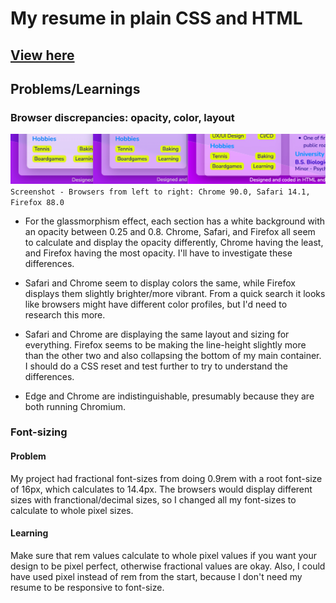 # My resume in plain CSS and HTML

## [View here](https://aarontabuchi.github.io/resume/)

## Problems/Learnings

### Browser discrepancies: opacity, color, layout

![screenshot](./screenshot.png)
`Screenshot - Browsers from left to right: Chrome 90.0, Safari 14.1, Firefox 88.0`

- For the glassmorphism effect, each section has a white background with an opacity between 0.25 and 0.8. Chrome, Safari, and Firefox all seem to calculate and display the opacity differently, Chrome having the least, and Firefox having the most opacity. I'll have to investigate these differences.

- Safari and Chrome seem to display colors the same, while Firefox displays them slightly brighter/more vibrant. From a quick search it looks like browsers might have different color profiles, but I'd need to research this more.

- Safari and Chrome are displaying the same layout and sizing for everything. Firefox seems to be making the line-height slightly more than the other two and also collapsing the bottom of my main container. I should do a CSS reset and test further to try to understand the differences.

- Edge and Chrome are indistinguishable, presumably because they are both running Chromium.

### Font-sizing
#### Problem
My project had fractional font-sizes from doing 0.9rem with a root font-size of 16px, which calculates to 14.4px. The browsers would display different sizes with franctional/decimal sizes, so I changed all my font-sizes to calculate to whole pixel sizes.

#### Learning
Make sure that rem values calculate to whole pixel values if you want your design to be pixel perfect, otherwise fractional values are okay. Also, I could have used pixel instead of rem from the start, because I don't need my resume to be responsive to font-size.
